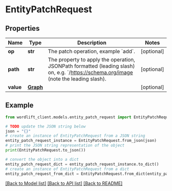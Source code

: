 # EntityPatchRequest


## Properties

Name | Type | Description | Notes
------------ | ------------- | ------------- | -------------
**op** | **str** | The patch operation, example &#x60;add&#x60;. | [optional] 
**path** | **str** | The property to apply the operation, JSONPath formatted (leading slash) on, e.g. &#x60;/https://schema.org/image (note the leading slash). | [optional] 
**value** | [**Graph**](Graph.md) |  | [optional] 

## Example

```python
from wordlift_client.models.entity_patch_request import EntityPatchRequest

# TODO update the JSON string below
json = "{}"
# create an instance of EntityPatchRequest from a JSON string
entity_patch_request_instance = EntityPatchRequest.from_json(json)
# print the JSON string representation of the object
print(EntityPatchRequest.to_json())

# convert the object into a dict
entity_patch_request_dict = entity_patch_request_instance.to_dict()
# create an instance of EntityPatchRequest from a dict
entity_patch_request_from_dict = EntityPatchRequest.from_dict(entity_patch_request_dict)
```
[[Back to Model list]](../README.md#documentation-for-models) [[Back to API list]](../README.md#documentation-for-api-endpoints) [[Back to README]](../README.md)


